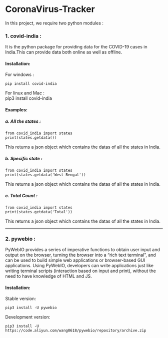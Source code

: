 # CoronaVirus-Tracker
In this project, we require two python modules : 
<h3>1. covid-india : </h3>
    It is the python package for providing data for the COVID-19 cases in India.This can provide data both online as well as offline.
    
   <h4>Installation:</h4>
    For windows :<br>  
    
    pip install covid-india
    
   For linux and Mac :<br> 
    pip3 install covid-india
    
   <h4>Examples:</h4>
   
   <h5>a. All the states :</h5>
   
    from covid_india import states
    print(states.getdata())
   
   This returns a json object which contains the datas of all the states in India.<br>
   <h5>b. Specific state :</h5>
   
    from covid_india import states
    print(states.getdata('West Bengal'))
   
   This returns a json object which contains the datas of all the states in India.<br>
   <h5>c. Total Count :</h5>
   
    from covid_india import states
    print(states.getdata('Total'))
    
   This returns a json object which contains the datas of all the states in India.<br>
   
  <hr>
  
  <h3>2. pywebio : </h3>
  
  PyWebIO provides a series of imperative functions to obtain user input and output on the browser, turning the browser into a “rich text terminal”, and can be used to build simple web applications or browser-based GUI applications. Using PyWebIO, developers can write applications just like writing terminal scripts (interaction based on input and print), without the need to have knowledge of HTML and JS. 
  <h4>Installation:</h4>
  
  Stable version:
  
    pip3 install -U pywebio
  Development version:
  
    pip3 install -U https://code.aliyun.com/wang0618/pywebio/repository/archive.zip
  
